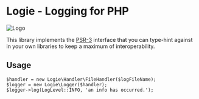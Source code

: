 
# Logie - Logging for PHP
![Logo](https://i.imgur.com/ap1wKnCl.png)


This library implements the [PSR-3](https://github.com/php-fig/fig-standards/blob/master/accepted/PSR-3-logger-interface.md) interface that you can type-hint against in your own libraries to keep a maximum of interoperability.

## Usage

```
$handler = new Logie\Handler\FileHandler($logFileName);
$logger = new Logie\Logger($handler);
$logger->log(LogLevel::INFO, 'an info has occurred.');
```

